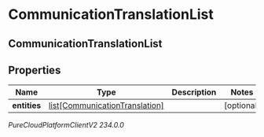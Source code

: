 # CommunicationTranslationList

## CommunicationTranslationList

## Properties

|Name | Type | Description | Notes|
|------------ | ------------- | ------------- | -------------|
| **entities** | [list[CommunicationTranslation]](CommunicationTranslation) |  | [optional] |



_PureCloudPlatformClientV2 234.0.0_
